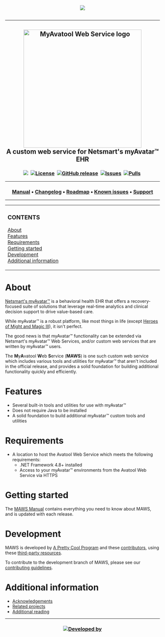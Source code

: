 <!-- 220328.094653 -->

<h6 align="center">

  <img src="https://img.shields.io/badge/WARNING-THIS%20IS%20BETA%20SOFTWARE-FF160C?style=for-the-badge">
  
</h6>

***

<h2 align="center">

  <img src="../../resource/image/logo/MAWS-logo-512x350.png" alt="MyAvatool Web Service logo" width="384">
  <br>
  A custom web service for Netsmart's myAvatar™ EHR
  <br>

</h2>

<h3 align="center">

  <img src="https://img.shields.io/badge/status-active-brightgreen">&nbsp;
  [![License](https://img.shields.io/badge/license-Apache%202.0-blue)](https://www.apache.org/licenses/LICENSE-2.0)&nbsp;
  [![GitHub release](https://img.shields.io/github/v/release/spectrum-health-systems/MAWS)](https://github.com/spectrum-health-systems/MAWS/releases)&nbsp;
  [![Issues](https://img.shields.io/github/issues/spectrum-health-systems/MAWS)](https://github.com/spectrum-health-systems/MAWS/issues)&nbsp;
  [![Pulls](https://img.shields.io/github/issues-pr/spectrum-health-systems/MAWS)](https://github.com/spectrum-health-systems/MAWS/pulls)&nbsp;

</h3>

***

<h3 align="center">

  [Manual](doc/man/manual.md)&nbsp;&bull;&nbsp;[Changelog](src/Resources/Doc/changelog.md)&nbsp;&bull;&nbsp;[Roadmap](src/Resources/Doc/roadmap.md)&nbsp;&bull;&nbsp;[Known issues](src/Resources/Doc/known-issues.md)&nbsp;&bull;&nbsp;[Support](src/Resources/Doc/support.md)
  <br>

</h3>

***

<!-- The HTML indentations have to stay this way to work. -->
<table>
<tr>
<td img src="non-existant-spacer.png" alt="non-existant-spacer" width="1000" height="1">

  ### CONTENTS
  [About](#about)<br>
  [Features](#features)<br>
  [Requirements](#requirements)<br>
  [Getting started](#getting-started)<br>
  [Development](#development)<br>
  [Additional information](#additional-information)<br>

</td>
</tr>
</table>

# About
[Netsmart's myAvatar™](https://www.ntst.com/Solutions-and-Services/Offerings/myAvatar) is a behavioral health EHR that offers a recovery-focused suite of solutions that leverage real-time analytics and clinical decision support to drive value-based care.

While myAvatar™ is a robust platform, like most things in life (except [Heroes of Might and Magic III](https://www.gog.com/game/heroes_of_might_and_magic_3_complete_edition)), it isn't perfect.

The good news is that myAvatar™ functionality can be extended via Netsmart's myAvatar™ Web Services, and/or custom web services that are written by myAvatar™ users.

The **M**y**A**vatool **W**eb **S**ervice (**MAWS**) is one such custom web service which includes various tools and utilities for myAvatar™ that aren't included in the official release, and provides a solid foundation for building additional functionality quickly and efficiently.

# Features
* Several built-in tools and utilities for use with myAvatar™
* Does not require Java to be installed
* A solid foundation to build additional myAvatar™ custom tools and utilities

# Requirements
* A location to host the Avatool Web Service which meets the following requirements:
  * .NET Framework 4.8+ installed
  * Access to your myAvatar™ environments from the Avatool Web Service via HTTPS

# Getting started
The [MAWS Manual](doc/man/manual.md) contains everything you need to know about MAWS, and is updated with each release.

# Development
MAWS is developed by [A Pretty Cool Program](https://github.com/APrettyCoolProgram) and these [contributors](src/Resources/Doc/contributors.md), using these [third-party resources](src/Resources/Doc/built-with.md).

To contribute to the development branch of MAWS, please see our [contributing guidelines](src/Resources/Doc/contributing.md).

# Additional information
* [Acknowledgements](src/Resources/Doc/acknowledgements.md)
* [Related projects](src/Resources/Doc/related-projects.md)
* [Additional reading](src/Resources/Doc/additional-reading.md)

***

<!-- DEVELOPMENT FOOTER -->

<h3 align="center">

  [![Developed by](https://img.shields.io/badge/developed%20by-A%20Pretty%20Cool%20Program-17806D)](https://github.com/APrettyCoolProgram)

</h3>